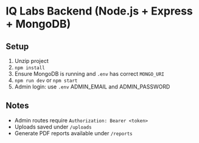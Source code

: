 # IQ Labs Backend (Node.js + Express + MongoDB)

## Setup
1. Unzip project
2. `npm install`
3. Ensure MongoDB is running and `.env` has correct `MONGO_URI`
4. `npm run dev` or `npm start`
5. Admin login: use `.env` ADMIN_EMAIL and ADMIN_PASSWORD

## Notes
- Admin routes require `Authorization: Bearer <token>`
- Uploads saved under `/uploads`
- Generate PDF reports available under `/reports`



